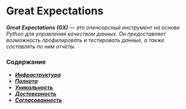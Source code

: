 # Great Expectations

_**Great Expectations (GX)** — это опенсорсный инструмент на основе Python для управления качеством данных. 
Он предоставляет возможность профилировать и тестировать данные, а также составлять по ним отчёты._

### Содержание
- ***[Инфраструктура](data_quality/great_expectations/infrastructure.py)***
- ***[Полнота](data_quality/great_expectations/completeness.py)***
- ***[Уникальность](data_quality/great_expectations/uniqueness.py)***
- ***[Достоверность](data_quality/great_expectations/validity.py)***
- ***[Согласованность](data_quality/great_expectations/consistency.py)***